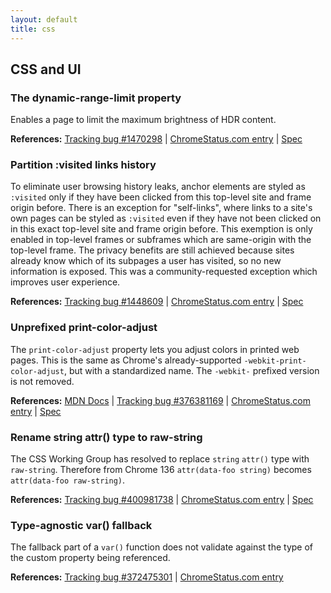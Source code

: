 ```yaml
---
layout: default
title: css
---
```


## CSS and UI

### The dynamic-range-limit property

Enables a page to limit the maximum brightness of HDR content.

**References:** [Tracking bug #1470298](https://bugs.chromium.org/p/chromium/issues/detail?id=1470298) | [ChromeStatus.com entry](https://chromestatus.com/feature/5023877486493696) | [Spec](https://www.w3.org/TR/css-color-hdr/#dynamic-range-limit)

### Partition :visited links history

To eliminate user browsing history leaks, anchor elements are styled as `:visited` only if they have been clicked from this top-level site and frame origin before. There is an exception for "self-links", where links to a site's own pages can be styled as `:visited` even if they have not been clicked on in this exact top-level site and frame origin before. This exemption is only enabled in top-level frames or subframes which are same-origin with the top-level frame. The privacy benefits are still achieved because sites already know which of its subpages a user has visited, so no new information is exposed. This was a community-requested exception which improves user experience.

**References:** [Tracking bug #1448609](https://bugs.chromium.org/p/chromium/issues/detail?id=1448609) | [ChromeStatus.com entry](https://chromestatus.com/feature/5029851625472000) | [Spec](https://www.w3.org/TR/css-pseudo-4/#visited-pseudo)

### Unprefixed print-color-adjust

The `print-color-adjust` property lets you adjust colors in printed web pages. This is the same as Chrome's already-supported `-webkit-print-color-adjust`, but with a standardized name. The `-webkit-` prefixed version is not removed.

**References:** [MDN Docs](https://developer.mozilla.org/docs/Web/CSS/print-color-adjust) | [Tracking bug #376381169](https://bugs.chromium.org/p/chromium/issues/detail?id=376381169) | [ChromeStatus.com entry](https://chromestatus.com/feature/5090690412953600) | [Spec](https://www.w3.org/TR/css-color-adjust-1/#print-color-adjust)

### Rename string attr() type to raw-string

The CSS Working Group has resolved to replace `string` `attr()` type with `raw-string`. Therefore from Chrome 136 `attr(data-foo string)` becomes `attr(data-foo raw-string)`.

**References:** [Tracking bug #400981738](https://bugs.chromium.org/p/chromium/issues/detail?id=400981738) | [ChromeStatus.com entry](https://chromestatus.com/feature/5110654344216576) | [Spec](https://www.w3.org/TR/css-values-5/#attr-notation)

### Type-agnostic var() fallback

The fallback part of a `var()` function does not validate against the type of the custom property being referenced.

**References:** [Tracking bug #372475301](https://bugs.chromium.org/p/chromium/issues/detail?id=372475301) | [ChromeStatus.com entry](https://chromestatus.com/feature/5049845796618240)
